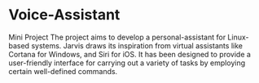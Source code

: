 # Voice-Assistant
Mini Project
The project aims to develop a personal-assistant for Linux-based systems. Jarvis draws its inspiration from virtual assistants like Cortana for Windows, and Siri for iOS.
​It has been designed to provide a ​user-friendly interface for carrying out a variety of tasks by employing certain ​well-defined commands​.

